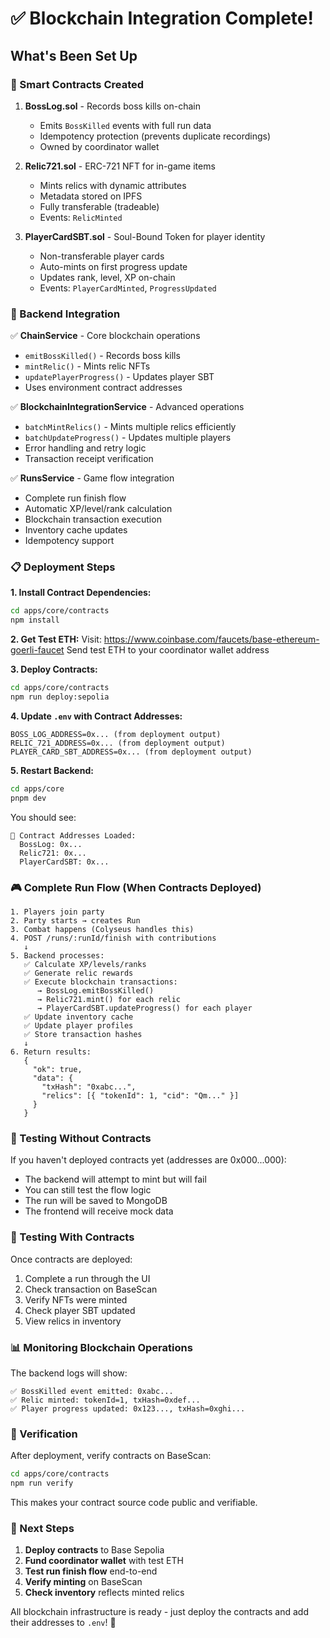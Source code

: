 # ✅ Blockchain Integration Complete!

## What's Been Set Up

### 🎯 Smart Contracts Created

1. **BossLog.sol** - Records boss kills on-chain
   - Emits `BossKilled` events with full run data
   - Idempotency protection (prevents duplicate recordings)
   - Owned by coordinator wallet

2. **Relic721.sol** - ERC-721 NFT for in-game items
   - Mints relics with dynamic attributes
   - Metadata stored on IPFS
   - Fully transferable (tradeable)
   - Events: `RelicMinted`

3. **PlayerCardSBT.sol** - Soul-Bound Token for player identity
   - Non-transferable player cards
   - Auto-mints on first progress update
   - Updates rank, level, XP on-chain
   - Events: `PlayerCardMinted`, `ProgressUpdated`

### 🔧 Backend Integration

✅ **ChainService** - Core blockchain operations
- `emitBossKilled()` - Records boss kills
- `mintRelic()` - Mints relic NFTs
- `updatePlayerProgress()` - Updates player SBT
- Uses environment contract addresses

✅ **BlockchainIntegrationService** - Advanced operations
- `batchMintRelics()` - Mints multiple relics efficiently
- `batchUpdateProgress()` - Updates multiple players
- Error handling and retry logic
- Transaction receipt verification

✅ **RunsService** - Game flow integration
- Complete run finish flow
- Automatic XP/level/rank calculation
- Blockchain transaction execution
- Inventory cache updates
- Idempotency support

### 📋 Deployment Steps

**1. Install Contract Dependencies:**
```bash
cd apps/core/contracts
npm install
```

**2. Get Test ETH:**
Visit: https://www.coinbase.com/faucets/base-ethereum-goerli-faucet
Send test ETH to your coordinator wallet address

**3. Deploy Contracts:**
```bash
cd apps/core/contracts
npm run deploy:sepolia
```

**4. Update `.env` with Contract Addresses:**
```env
BOSS_LOG_ADDRESS=0x... (from deployment output)
RELIC_721_ADDRESS=0x... (from deployment output)
PLAYER_CARD_SBT_ADDRESS=0x... (from deployment output)
```

**5. Restart Backend:**
```bash
cd apps/core
pnpm dev
```

You should see:
```
📝 Contract Addresses Loaded:
  BossLog: 0x...
  Relic721: 0x...
  PlayerCardSBT: 0x...
```

### 🎮 Complete Run Flow (When Contracts Deployed)

```
1. Players join party
2. Party starts → creates Run
3. Combat happens (Colyseus handles this)
4. POST /runs/:runId/finish with contributions
   ↓
5. Backend processes:
   ✅ Calculate XP/levels/ranks
   ✅ Generate relic rewards
   ✅ Execute blockchain transactions:
      → BossLog.emitBossKilled()
      → Relic721.mint() for each relic
      → PlayerCardSBT.updateProgress() for each player
   ✅ Update inventory cache
   ✅ Update player profiles
   ✅ Store transaction hashes
   ↓
6. Return results:
   {
     "ok": true,
     "data": {
       "txHash": "0xabc...",
       "relics": [{ "tokenId": 1, "cid": "Qm..." }]
     }
   }
```

### 🧪 Testing Without Contracts

If you haven't deployed contracts yet (addresses are 0x000...000):
- The backend will attempt to mint but will fail
- You can still test the flow logic
- The run will be saved to MongoDB
- The frontend will receive mock data

### 🧪 Testing With Contracts

Once contracts are deployed:
1. Complete a run through the UI
2. Check transaction on BaseScan
3. Verify NFTs were minted
4. Check player SBT updated
5. View relics in inventory

### 📊 Monitoring Blockchain Operations

The backend logs will show:
```
✅ BossKilled event emitted: 0xabc...
✅ Relic minted: tokenId=1, txHash=0xdef...
✅ Player progress updated: 0x123..., txHash=0xghi...
```

### 🔗 Verification

After deployment, verify contracts on BaseScan:
```bash
cd apps/core/contracts
npm run verify
```

This makes your contract source code public and verifiable.

### 🚀 Next Steps

1. **Deploy contracts** to Base Sepolia
2. **Fund coordinator wallet** with test ETH
3. **Test run finish flow** end-to-end
4. **Verify minting** on BaseScan
5. **Check inventory** reflects minted relics

All blockchain infrastructure is ready - just deploy the contracts and add their addresses to `.env`! 🎉
